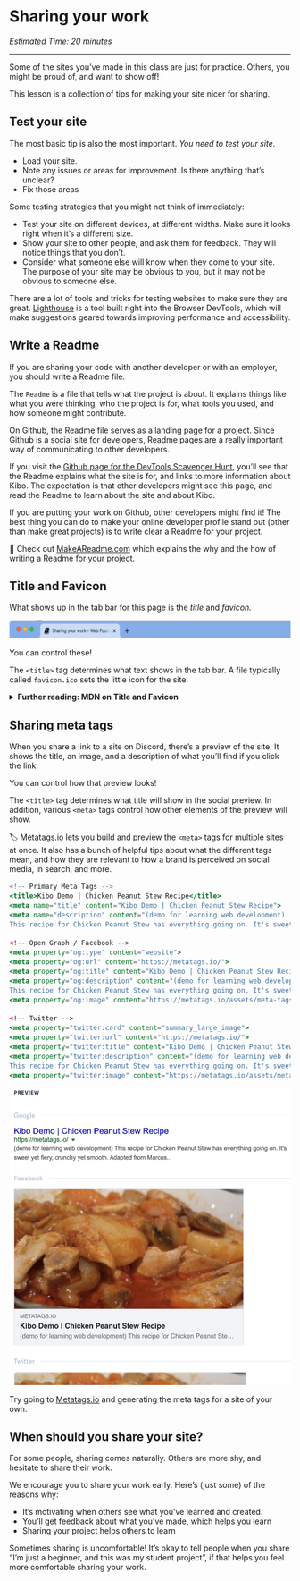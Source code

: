 # Sharing your work

*Estimated Time: 20 minutes*

---

Some of the sites you’ve made in this class are just for practice. Others, you might be proud of, and want to show off!

This lesson is a collection of tips for making your site nicer for sharing.

## Test your site

The most basic tip is also the most important. *You need to test your site.*

- Load your site.
- Note any issues or areas for improvement. Is there anything that’s unclear?
- Fix those areas

Some testing strategies that you might not think of immediately:

- Test your site on different devices, at different widths. Make sure it looks right when it’s a different size.
- Show your site to other people, and ask them for feedback. They will notice things that you don’t.
- Consider what someone else will know when they come to your site. The purpose of your site may be obvious to you, but it may not be obvious to someone else.

There are a lot of tools and tricks for testing websites to make sure they are great. [Lighthouse](https://developers.google.com/web/tools/lighthouse) is a tool built right into the Browser DevTools, which will make suggestions geared towards improving performance and accessibility.

## Write a Readme

If you are sharing your code with another developer or with an employer, you should write a Readme file.

The `Readme` is a file that tells what the project is about. It explains things like what you were thinking, who the project is for, what tools you used, and how someone might contribute. 

On Github, the Readme file serves as a landing page for a project. Since Github is a social site for developers, Readme pages are a really important way of communicating to other developers.

If you visit the [Github page for the DevTools Scavenger Hunt](https://github.com/kiboschool/devtools-scavenger-hunt/tree/main), you’ll see that the Readme explains what the site is for, and links to more information about Kibo. The expectation is that other developers might see this page, and read the Readme to learn about the site and about Kibo.

If you are putting your work on Github, other developers might find it! The best thing you can do to make your online developer profile stand out (other than make great projects) is to write clear a Readme for your project.

<aside>


👀 Check out [MakeAReadme.com](https://www.makeareadme.com/) which explains the why and the how of writing a Readme for your project.

</aside>

## Title and Favicon

What shows up in the tab bar for this page is the *title* and *favicon.*

![sahare-your-work.png](./sharing-your-work/share-your-work.png)

You can control these! 

The `<title>` tag determines what text shows in the tab bar. A file typically called `favicon.ico` sets the little icon for the site.

**<details><summary> Further reading: MDN on Title and Favicon </summary>**
    
See [MDN’s guide on metadata in the `<head>` tag](https://developer.mozilla.org/en-US/docs/Learn/HTML/Introduction_to_HTML/The_head_metadata_in_HTML). 

MDN also has more information about [showing different versions of the favicon](https://developer.mozilla.org/en-US/docs/Web/HTML/Element/link#providing_icons_for_different_usage_contexts) depending on the screen size.

</details>

## Sharing meta tags

When you share a link to a site on Discord, there’s a preview of the site. It shows the title, an image, and a description of what you’ll find if you click the link.

You can control how that preview looks!

The `<title>` tag determines what title will show in the social preview. In addition, various `<meta>` tags control how other elements of the preview will show.

<aside>


🏷️ [Metatags.io](https://metatags.io/) lets you build and preview the `<meta>` tags for multiple sites at once. It also has a bunch of helpful tips about what the different tags mean, and how they are relevant to how a brand is perceived on social media, in search, and more.

```jsx
<!-- Primary Meta Tags -->
<title>Kibo Demo | Chicken Peanut Stew Recipe</title>
<meta name="title" content="Kibo Demo | Chicken Peanut Stew Recipe">
<meta name="description" content="(demo for learning web development) 
This recipe for Chicken Peanut Stew has everything going on. It's sweet yet fiery, crunchy yet smooth. Adapted from Marcus Samuelsson.">

<!-- Open Graph / Facebook -->
<meta property="og:type" content="website">
<meta property="og:url" content="https://metatags.io/">
<meta property="og:title" content="Kibo Demo | Chicken Peanut Stew Recipe">
<meta property="og:description" content="(demo for learning web development) 
This recipe for Chicken Peanut Stew has everything going on. It's sweet yet fiery, crunchy yet smooth. Adapted from Marcus Samuelsson.">
<meta property="og:image" content="https://metatags.io/assets/meta-tags-16a33a6a8531e519cc0936fbba0ad904e52d35f34a46c97a2c9f6f7dd7d336f2.png">

<!-- Twitter -->
<meta property="twitter:card" content="summary_large_image">
<meta property="twitter:url" content="https://metatags.io/">
<meta property="twitter:title" content="Kibo Demo | Chicken Peanut Stew Recipe">
<meta property="twitter:description" content="(demo for learning web development) 
This recipe for Chicken Peanut Stew has everything going on. It's sweet yet fiery, crunchy yet smooth. Adapted from Marcus Samuelsson.">
<meta property="twitter:image" content="https://metatags.io/assets/meta-tags-16a33a6a8531e519cc0936fbba0ad904e52d35f34a46c97a2c9f6f7dd7d336f2.png">
```

![849D513D-B8FF-4DA7-9369-05F56C4F1E69-1442-00008AFB9FF85244.png](./sharing-your-work/d513d-b8ff-4da7-9369-05f56c4f1e69-1442-00008afb9ff85244.png)

Try going to [Metatags.io](https://metatags.io/) and generating the meta tags for a site of your own.

</aside>

## When should you share your site?

For some people, sharing comes naturally. Others are more shy, and hesitate to share their work.

We encourage you to share your work early. Here’s (just some) of the reasons why:

- It’s motivating when others see what you’ve learned and created.
- You’ll get feedback about what you’ve made, which helps you learn
- Sharing your project helps others to learn

Sometimes sharing is uncomfortable! It’s okay to tell people when you share “I’m just a beginner, and this was my student project”, if that helps you feel more comfortable sharing your work.